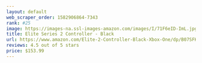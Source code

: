 ```yaml
---
layout: default 
﻿web_scraper_order: 1582906864-7343
rank: #25
image: https://images-na.ssl-images-amazon.com/images/I/71F6eID-ImL.jpg
title: Elite Series 2 Controller - Black
url: https://www.amazon.com/Elite-2-Controller-Black-Xbox-One/dp/B07SFKTLZM/ref=zg_mw_videogames_25?_encoding=UTF8&psc=1&refRID=7CPRMDBM19Z4C6MKHK80
reviews: 4.5 out of 5 stars
price: $153.99 
---
```

